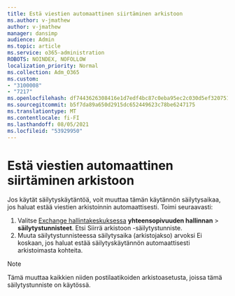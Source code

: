 ```yaml
---
title: Estä viestien automaattinen siirtäminen arkistoon
ms.author: v-jmathew
author: v-jmathew
manager: dansimp
audience: Admin
ms.topic: article
ms.service: o365-administration
ROBOTS: NOINDEX, NOFOLLOW
localization_priority: Normal
ms.collection: Adm_O365
ms.custom:
- "3100008"
- "7217"
ms.openlocfilehash: df7443626308416e1d7edf4bc87c0eba95ec2c030d5ef3207513480873c1e3e7
ms.sourcegitcommit: b5f7da89a650d2915dc652449623c78be6247175
ms.translationtype: MT
ms.contentlocale: fi-FI
ms.lasthandoff: 08/05/2021
ms.locfileid: "53929950"
---
```

# <a name="stop-messages-from-moving-to-the-archive-automatically"></a>Estä viestien automaattinen siirtäminen arkistoon

Jos käytät säilytyskäytäntöä, voit muuttaa tämän käytännön säilytysaikaa, jos haluat estää viestien arkistoinnin automaattisesti. Toimi seuraavasti:

1. Valitse [Exchange hallintakeskuksessa](https://go.microsoft.com/fwlink/?linkid=2059104) **yhteensopivuuden hallinnan**  >  **säilytystunnisteet**. Etsi Siirrä arkistoon -säilytystunniste.
2. Muuta säilytystunnisteessa säilytysaika (arkistojakso)  arvoksi Ei koskaan, jos haluat estää säilytyskäytännön automaattisesti arkistoimasta kohteita.

> [!NOTE]
> Tämä muuttaa kaikkien niiden postilaatikoiden arkistoasetusta, joissa tämä säilytystunniste on käytössä.
